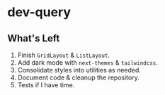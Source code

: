 # dev-query

## What's Left

1. Finish `GridLayout` & `ListLayout`.
2. Add dark mode with `next-themes` & `tailwindcss`.
3. Consolidate styles into utilities as needed.
4. Document code & cleanup the repository.
5. Tests if I have time.
